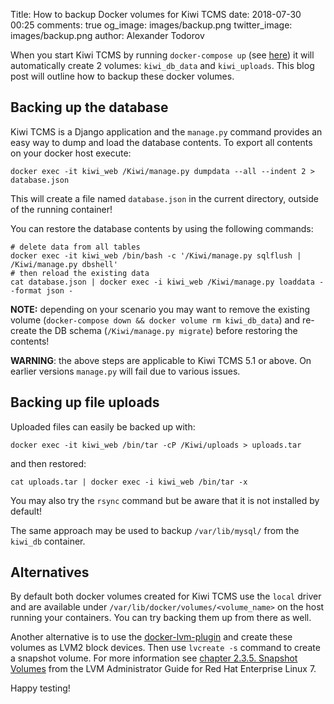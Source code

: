 Title: How to backup Docker volumes for Kiwi TCMS
date: 2018-07-30 00:25
comments: true
og_image: images/backup.png
twitter_image: images/backup.png
author: Alexander Todorov


When you start Kiwi TCMS by running `docker-compose up`
(see [here](http://kiwitcms.readthedocs.io/en/latest/installing_docker.html#start-docker-compose))
it will automatically create 2 volumes: `kiwi_db_data` and `kiwi_uploads`.
This blog post will outline how to backup these docker volumes.

Backing up the database
-----------------------

Kiwi TCMS is a Django application and the `manage.py` command provides an easy way
to dump and load the database contents. To export all contents on your docker host
execute:

    docker exec -it kiwi_web /Kiwi/manage.py dumpdata --all --indent 2 > database.json

This will create a file named `database.json` in the current directory, outside of the
running container!

You can restore the database contents by using the following commands:

    # delete data from all tables
    docker exec -it kiwi_web /bin/bash -c '/Kiwi/manage.py sqlflush | /Kiwi/manage.py dbshell'
    # then reload the existing data
    cat database.json | docker exec -i kiwi_web /Kiwi/manage.py loaddata --format json -

**NOTE:** depending on your scenario you may want to remove the existing volume
(`docker-compose down && docker volume rm kiwi_db_data`) and re-create the
DB schema (`/Kiwi/manage.py migrate`) before restoring the contents!


**WARNING**: the above steps are applicable to Kiwi TCMS 5.1 or above. On earlier
versions `manage.py` will fail due to various issues.


Backing up file uploads
-----------------------

Uploaded files can easily be backed up with:

    docker exec -it kiwi_web /bin/tar -cP /Kiwi/uploads > uploads.tar

and then restored:

    cat uploads.tar | docker exec -i kiwi_web /bin/tar -x

You may also try the `rsync` command but be aware that it is not installed
by default!

The same approach may be used to backup `/var/lib/mysql/` from the `kiwi_db`
container.


Alternatives
------------

By default both docker volumes created for Kiwi TCMS use the `local` driver
and are available under `/var/lib/docker/volumes/<volume_name>` on the host
running your containers. You can try backing them up from there as well.

Another alternative is to use the
[docker-lvm-plugin](https://www.projectatomic.io/blog/2016/05/docker-lvm-plugin/)
and create these volumes as LVM2 block devices. Then use
`lvcreate -s` command to create a snapshot volume. For more information see
[chapter 2.3.5. Snapshot Volumes](https://access.redhat.com/documentation/en-us/red_hat_enterprise_linux/7/html-single/logical_volume_manager_administration/index#snapshot_volumes)
from the LVM Administrator Guide for Red Hat Enterprise Linux 7.


Happy testing!
